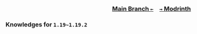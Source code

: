### <p align=right>[Main Branch `←`](https://github.com/KrLite/Knowledges)&emsp;[`→` Modrinth](https://modrinth.com/mod/knowledges)</p>

### Knowledges for `1.19~1.19.2`
